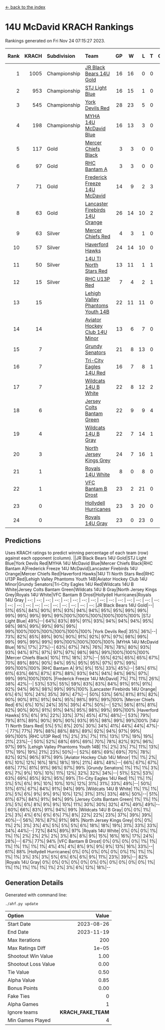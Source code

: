 [<- back to the index](readme.md)
# 14U McDavid KRACH Rankings
Rankings generated on Fri Nov 24 07:15:27 2023.

Rank|KRACH|Subdivision|Team|GP|W|L|T|OTW|OTL|SoS|Exp Wins|Win Diff
---:|---:|:---|:---|---:|---:|---:|---:|---:|---:|---:|---:|---:
1|1005|Championship|[JR Black Bears 14U Gold](https://gamesheetstats.com/seasons/3659/teams/140633/schedule)|16|16|0|0|1|0|11|16.8|-0.0
2|953|Championship|[STJ Light Blue](https://gamesheetstats.com/seasons/3659/teams/140639/schedule)|16|15|1|0|0|0|89|15.9|0.0
3|545|Championship|[York Devils Red](https://gamesheetstats.com/seasons/3659/teams/140644/schedule)|28|23|5|0|0|0|337|23.9|0.0
4|198|Championship|[MYHA 14U McDavid Blue](https://gamesheetstats.com/seasons/3659/teams/140636/schedule)|16|13|3|0|0|0|89|13.9|0.0
5|117|Gold|[Mercer Chiefs Black](https://gamesheetstats.com/seasons/3659/teams/140605/schedule)|3|3|0|0|0|0|5|3.9|0.0
6|97|Gold|[RHC Bantam A](https://gamesheetstats.com/seasons/3659/teams/140618/schedule)|3|3|0|0|0|0|4|3.9|0.0
7|71|Gold|[Frederick Freeze 14U McDavid](https://gamesheetstats.com/seasons/3659/teams/140628/schedule)|14|9|2|3|0|0|87|11.4|0.0
8|63|Gold|[Lancaster Firebirds 14U Orange](https://gamesheetstats.com/seasons/3659/teams/140634/schedule)|26|14|10|2|0|0|219|15.9|0.0
9|63|Silver|[Mercer Chiefs Red](https://gamesheetstats.com/seasons/3659/teams/140606/schedule)|4|3|1|0|0|0|112|3.9|0.0
10|57|Silver|[Haverford Hawks](https://gamesheetstats.com/seasons/3659/teams/140630/schedule)|24|14|10|0|0|0|213|14.9|0.0
11|50|Silver|[14U TI North Stars Red](https://gamesheetstats.com/seasons/3659/teams/140626/schedule)|13|11|1|1|0|0|11|12.4|0.0
12|15|Silver|[RHC U13P Red](https://gamesheetstats.com/seasons/3659/teams/140619/schedule)|7|4|2|1|0|0|72|5.4|0.0
13|15||[Lehigh Valley Phantoms Youth 14B](https://gamesheetstats.com/seasons/3659/teams/140635/schedule)|22|11|11|0|1|1|139|11.9|0.0
14|14||[Aviator Hockey Club 14U Minor](https://gamesheetstats.com/seasons/3659/teams/140627/schedule)|13|6|7|0|0|0|238|6.9|0.0
15|7||[Grundy Senators](https://gamesheetstats.com/seasons/3659/teams/140629/schedule)|21|8|13|0|0|1|272|8.9|0.0
16|7||[Tri-City Eagles 14U Red](https://gamesheetstats.com/seasons/3659/teams/140640/schedule)|16|7|8|1|1|0|112|8.4|0.0
17|7||[Wildcats 14U B White](https://gamesheetstats.com/seasons/3659/teams/140643/schedule)|22|8|12|2|1|1|87|9.9|0.0
18|6||[Jersey Colts Bantam Green](https://gamesheetstats.com/seasons/3659/teams/140632/schedule)|22|9|9|4|1|0|41|11.9|0.0
19|4||[Wildcats 14U B Gray](https://gamesheetstats.com/seasons/3659/teams/140642/schedule)|22|7|14|1|0|0|76|8.4|0.0
20|3||[North Jersey Kings Grey](https://gamesheetstats.com/seasons/3659/teams/140637/schedule)|24|7|16|1|1|0|62|8.4|0.0
21|1||[Royals 14U White](https://gamesheetstats.com/seasons/3659/teams/140620/schedule)|8|0|8|0|0|1|254|0.9|0.0
22|1||[VFC Bantam B Drost](https://gamesheetstats.com/seasons/3659/teams/140641/schedule)|23|2|21|0|0|2|253|2.9|0.0
23|0||[Hollydell Hurricanes](https://gamesheetstats.com/seasons/3659/teams/140631/schedule)|23|3|20|0|0|0|45|3.9|0.0
24|0||[Royals 14U Gray](https://gamesheetstats.com/seasons/3659/teams/140638/schedule)|23|0|23|0|0|0|146|0.9|0.0

## Predictions
Uses KRACH ratings to predict winning percentage of each team (row) against each opponent (column).
||JR Black Bears 14U Gold|STJ Light Blue|York Devils Red|MYHA 14U McDavid Blue|Mercer Chiefs Black|RHC Bantam A|Frederick Freeze 14U McDavid|Lancaster Firebirds 14U Orange|Mercer Chiefs Red|Haverford Hawks|14U TI North Stars Red|RHC U13P Red|Lehigh Valley Phantoms Youth 14B|Aviator Hockey Club 14U Minor|Grundy Senators|Tri-City Eagles 14U Red|Wildcats 14U B White|Jersey Colts Bantam Green|Wildcats 14U B Gray|North Jersey Kings Grey|Royals 14U White|VFC Bantam B Drost|Hollydell Hurricanes|Royals 14U Gray
| --: | --: | --: | --: | --: | --: | --: | --: | --: | --: | --: | --: | --: | --: | --: | --: | --: | --: | --: | --: | --: | --: | --: | --: | --: 
|JR Black Bears 14U Gold|--| 51%| 65%| 84%| 90%| 91%| 93%| 94%| 94%| 95%| 95%| 99%| 99%| 99%| 99%| 99%| 99%| 99%|100%|100%|100%|100%|100%|100%
|STJ Light Blue| 49%|--| 64%| 83%| 89%| 91%| 93%| 94%| 94%| 94%| 95%| 98%| 98%| 99%| 99%| 99%| 99%| 99%|100%|100%|100%|100%|100%|100%
|York Devils Red| 35%| 36%|--| 73%| 82%| 85%| 89%| 90%| 90%| 91%| 92%| 97%| 97%| 98%| 99%| 99%| 99%| 99%| 99%| 99%|100%|100%|100%|100%
|MYHA 14U McDavid Blue| 16%| 17%| 27%|--| 63%| 67%| 74%| 76%| 76%| 78%| 80%| 93%| 93%| 94%| 97%| 97%| 97%| 97%| 98%| 98%| 99%|100%|100%|100%
|Mercer Chiefs Black| 10%| 11%| 18%| 37%|--| 55%| 62%| 65%| 65%| 67%| 70%| 89%| 89%| 90%| 94%| 95%| 95%| 95%| 97%| 97%| 99%| 99%|100%|100%
|RHC Bantam A|  9%|  9%| 15%| 33%| 45%|--| 58%| 61%| 61%| 63%| 66%| 87%| 87%| 88%| 93%| 94%| 94%| 94%| 96%| 97%| 99%| 99%|100%|100%
|Frederick Freeze 14U McDavid|  7%|  7%| 11%| 26%| 38%| 42%|--| 53%| 53%| 55%| 59%| 83%| 83%| 84%| 91%| 91%| 91%| 92%| 94%| 96%| 98%| 99%| 99%|100%
|Lancaster Firebirds 14U Orange|  6%|  6%| 10%| 24%| 35%| 39%| 47%|--| 50%| 53%| 56%| 81%| 81%| 82%| 90%| 90%| 91%| 91%| 94%| 95%| 98%| 99%| 99%|100%
|Mercer Chiefs Red|  6%|  6%| 10%| 24%| 35%| 39%| 47%| 50%|--| 52%| 56%| 81%| 81%| 82%| 90%| 90%| 91%| 91%| 94%| 95%| 98%| 99%| 99%|100%
|Haverford Hawks|  5%|  6%|  9%| 22%| 33%| 37%| 45%| 47%| 48%|--| 53%| 79%| 79%| 81%| 89%| 90%| 90%| 90%| 93%| 95%| 98%| 99%| 99%|100%
|14U TI North Stars Red|  5%|  5%|  8%| 20%| 30%| 34%| 41%| 44%| 44%| 47%|--| 77%| 77%| 79%| 88%| 88%| 88%| 89%| 92%| 94%| 97%| 99%| 99%|100%
|RHC U13P Red|  1%|  2%|  3%|  7%| 11%| 13%| 17%| 19%| 19%| 21%| 23%|--| 50%| 52%| 68%| 69%| 69%| 70%| 78%| 82%| 92%| 96%| 97%| 99%
|Lehigh Valley Phantoms Youth 14B|  1%|  2%|  3%|  7%| 11%| 13%| 17%| 19%| 19%| 21%| 23%| 50%|--| 52%| 68%| 69%| 69%| 70%| 78%| 82%| 92%| 96%| 97%| 99%
|Aviator Hockey Club 14U Minor|  1%|  1%|  2%|  6%| 10%| 12%| 16%| 18%| 18%| 19%| 21%| 48%| 48%|--| 66%| 67%| 67%| 68%| 77%| 81%| 91%| 96%| 97%| 99%
|Grundy Senators|  1%|  1%|  1%|  3%|  6%|  7%|  9%| 10%| 10%| 11%| 12%| 32%| 32%| 34%|--| 51%| 52%| 53%| 63%| 69%| 85%| 92%| 95%| 99%
|Tri-City Eagles 14U Red|  1%|  1%|  1%|  3%|  5%|  6%|  9%| 10%| 10%| 10%| 12%| 31%| 31%| 33%| 49%|--| 50%| 51%| 61%| 67%| 84%| 91%| 94%| 99%
|Wildcats 14U B White|  1%|  1%|  1%|  3%|  5%|  6%|  9%|  9%|  9%| 10%| 12%| 31%| 31%| 33%| 48%| 50%|--| 51%| 61%| 67%| 84%| 91%| 94%| 99%
|Jersey Colts Bantam Green|  1%|  1%|  1%|  3%|  5%|  6%|  8%|  9%|  9%| 10%| 11%| 30%| 30%| 32%| 47%| 49%| 49%|--| 60%| 66%| 83%| 91%| 94%| 99%
|Wildcats 14U B Gray|  0%|  0%|  1%|  2%|  3%|  4%|  6%|  6%|  6%|  7%|  8%| 22%| 22%| 23%| 37%| 39%| 39%| 40%|--| 56%| 76%| 87%| 91%| 98%
|North Jersey Kings Grey|  0%|  0%|  1%|  2%|  3%|  3%|  4%|  5%|  5%|  5%|  6%| 18%| 18%| 19%| 31%| 33%| 33%| 34%| 44%|--| 72%| 84%| 89%| 97%
|Royals 14U White|  0%|  0%|  0%|  1%|  1%|  1%|  2%|  2%|  2%|  2%|  3%|  8%|  8%|  9%| 15%| 16%| 16%| 17%| 24%| 28%|--| 67%| 77%| 94%
|VFC Bantam B Drost|  0%|  0%|  0%|  0%|  1%|  1%|  1%|  1%|  1%|  1%|  1%|  4%|  4%|  4%|  8%|  9%|  9%|  9%| 13%| 16%| 33%|--| 61%| 88%
|Hollydell Hurricanes|  0%|  0%|  0%|  0%|  0%|  0%|  1%|  1%|  1%|  1%|  1%|  3%|  3%|  3%|  5%|  6%|  6%|  6%|  9%| 11%| 23%| 39%|--| 82%
|Royals 14U Gray|  0%|  0%|  0%|  0%|  0%|  0%|  0%|  0%|  0%|  0%|  0%|  1%|  1%|  1%|  1%|  1%|  1%|  1%|  2%|  3%|  6%| 12%| 18%|--

## Generation Details

Generated with command line:
```
./ahf.py update
```

| Option | Value |
| :----- | ----: |
| Start Date | 2023-08-26 |
| End Date | 2023-11-19 |
| Max Iterations | 200 |
| Max Ratings Diff | 1e-05 |
| Shootout Win Value | 1.00 |
| Shootout Loss Value | 0.00 |
| Tie Value | 0.50 |
| Alpha Value | 0.85 |
| Bonus Points | 0.00 |
| Fake Ties | 0 |
| Alpha Games | 1 |
| Ignore teams | __KRACH_FAKE_TEAM__ |
| Min Games Played | 4 |

